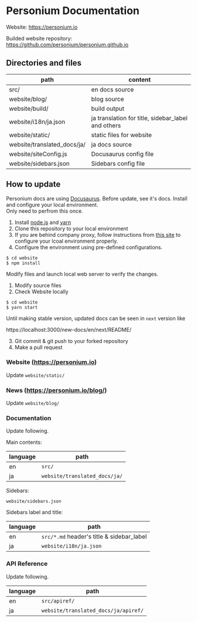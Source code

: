 # Personium Documentation

Website: https://personium.io

Builded website repository: https://github.com/personium/personium.github.io

## Directories and files

|path|content|
|----|-------|
|src/|en docs source|
|website/blog/|blog source|
|website/build/|build output|
|website/i18n/ja.json|ja translation for title, sidebar_label and others|
|website/static/|static files for website|
|website/translated_docs/ja/|ja docs source|
|website/siteConfig.js|Docusaurus config file|
|website/sidebars.json|Sidebars config file|

## How to update

Personium docs are using [Docusaurus](https://docusaurus.io/en/). Before update, see it's docs.
Install and configure your local environment.  
Only need to perfrom this once.  

1. Install [node.js](https://nodejs.org/) and [yarn](https://yarnpkg.com/)  
2. Clone this repository to your local environment  
3. If you are behind company proxy, follow instructions from [this site](https://www.jhipster.tech/configuring-a-corporate-proxy/) to configure your lcoal environment properly.  
4. Configure the environment using pre-defined configurations.  

```shell
$ cd website
$ npm install
```

Modify files and launch local web server to verify the changes.  

1. Modify source files
2. Check Website locally

```shell
$ cd website
$ yarn start
```

Until making stable version, updated docs can be seen in `next` version like

https://localhost:3000/new-docs/en/next/README/

3. Git commit & git push to your forked repository
4. Make a pull request

### Website (https://personium.io)  

Update `website/static/`

### News (https://personium.io/blog/)  

Update `website/blog/`

### Documentation

Update following.

Main contents:

|language|path|
|--------|----|
|en|`src/`|
|ja|`website/translated_docs/ja/`|

Sidebars:

`website/sidebars.json`

Sidebars label and title:

|language|path|
|--------|----|
|en|`src/*.md` header's title & sidebar_label|
|ja|`website/i18n/ja.json`|

### API Reference

Update following.

|language|path|
|--------|----|
|en|`src/apiref/`|
|ja|`website/translated_docs/ja/apiref/`|
